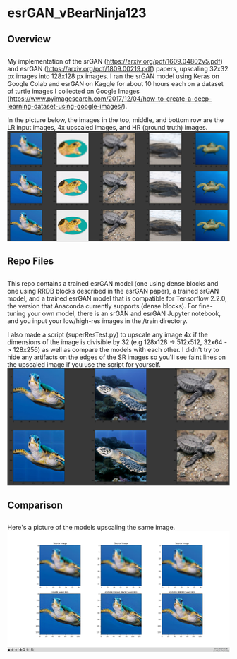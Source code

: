 # esrGAN_vBearNinja123
## Overview <h2>
My implementation of the srGAN (https://arxiv.org/pdf/1609.04802v5.pdf) and esrGAN (https://arxiv.org/pdf/1809.00219.pdf) papers, upscaling 32x32 px images into 128x128 px images. I ran the srGAN model using Keras on Google Colab and esrGAN on Kaggle for about 10 hours each on a dataset of turtle images I collected on Google Images (https://www.pyimagesearch.com/2017/12/04/how-to-create-a-deep-learning-dataset-using-google-images/).
  
  In the picture below, the images in the top, middle, and bottom row are the LR input images, 4x upscaled images, and HR (ground truth) images.
![32x32 LR Image, 128x128 SR Image, 128x128 Ground Truth](/results/32_128.png)

## Repo Files <h2>
This repo contains a trained esrGAN model (one using dense blocks and one using RRDB blocks described in the esrGAN paper), a trained srGAN model, and a trained esrGAN model that is compatible for Tensorflow 2.2.0, the version that Anaconda currently supports (dense blocks). For fine-tuning your own model, there is an srGAN and esrGAN Jupyter notebook, and you input your low/high-res images in the /train directory.

I also made a script (superResTest.py) to upscale any image 4x if the dimensions of the image is divisible by 32 (e.g 128x128 -> 512x512, 32x64 -> 128x256)
as well as compare the models with each other. I didn't try to hide any artifacts on the edges of the SR images so you'll see faint lines on the upscaled image if you use the script for yourself.\
![128x128->512x512](/results/128_512.png)
## Comparison <h2>
Here's a picture of the models upscaling the same image.
![srGAN vs. esrGAN vs. esrGAN (RRDB)](/results/comparison.png)
